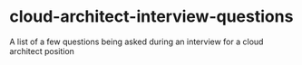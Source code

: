 # cloud-architect-interview-questions
A list of a few questions being asked during an interview for a cloud architect position
